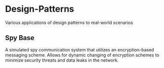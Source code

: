 # Design-Patterns
Various applications of design patterns to real-world scenarios

## Spy Base

A simulated spy communication system that utilizes an encryption-based messaging scheme. Allows for dynamic changing of encryption schemes to minimize security threats and data leaks in the network.
